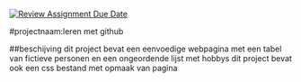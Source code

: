 [![Review Assignment Due Date](https://classroom.github.com/assets/deadline-readme-button-22041afd0340ce965d47ae6ef1cefeee28c7c493a6346c4f15d667ab976d596c.svg)](https://classroom.github.com/a/HixGrVeS)

#projectnaam:leren met github

##beschijving
dit project bevat een eenvoedige webpagina met een tabel van fictieve personen en een ongeordende lijst met hobbys 
dit project bevat ook een css bestand met opmaak van pagina